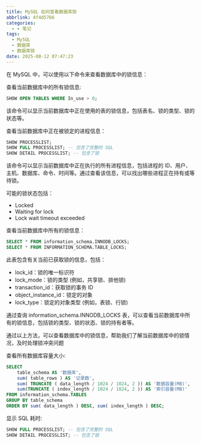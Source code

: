 ```yaml
---
title: MySQL 如何查看数据库锁
abbrlink: 4f4d5766
categories:
  - - 笔记
tags:
  - MySQL
  - 数据库
  - 数据库锁
date: 2025-08-12 07:47:23
---
```


在 MySQL 中，可以使用以下命令来查看数据库中的锁信息：

查看当前数据库中的所有锁信息:

```sql
SHOW OPEN TABLES WHERE In_use > 0;
```

该命令可以显示当前数据库中正在使用的表的锁信息，包括表名、锁的类型、锁的状态等。

查看当前数据库中正在被锁定的进程信息：

```sql
SHOW PROCESSLIST;
SHOW FULL PROCESSLIST; -- 包含了完整的 SQL
SHOW DETAIL PROCESSLIST; -- 包含了锁
```

该命令可以显示当前数据库中正在执行的所有进程信息，包括进程的 ID、用户、主机、数据库、命令、时间等。通过查看该信息，可以找出哪些进程正在持有或等待锁。

可能的锁状态包括：

- Locked
- Waiting for lock
- Lock wait timeout exceeded

查看当前数据库中所有的锁信息：

```sql
SELECT * FROM information_schema.INNODB_LOCKS;
SELECT * FROM INFORMATION_SCHEMA.TABLE_LOCKS;
```

此表包含有关当前已获取锁的信息，包括：

- lock_id：锁的唯一标识符
- lock_mode：锁的类型 (例如，共享锁、排他锁)
- transaction_id：获取锁的事务 ID
- object_instance_id：锁定的对象
- lock_type：锁定的对象类型 (例如，表锁、行锁)

通过查询 information_schema.INNODB_LOCKS 表，可以查看当前数据库中所有的锁信息，包括锁的类型、锁的状态、锁的持有者等。

通过以上方法，可以查看数据库中的锁信息，帮助我们了解当前数据库中的锁情况，及时处理锁冲突问题

查看所有数据库容量大小:

```sql
SELECT
    table_schema AS '数据库',
    sum( table_rows ) AS '记录数',
    sum( TRUNCATE ( data_length / 1024 / 1024, 2 )) AS '数据容量(MB)',
    sum(TRUNCATE ( index_length / 1024 / 1024, 2 )) AS '索引容量(MB)'
FROM information_schema.TABLES
GROUP BY table_schema
ORDER BY sum( data_length ) DESC, sum( index_length ) DESC;
```

显示 SQL 耗时:

```sql
SHOW FULL PROCESSLIST; -- 包含了完整的 SQL
SHOW DETAIL PROCESSLIST; -- 包含了锁
```
